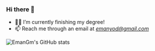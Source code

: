 ### Hi there 👋

<!--
**EmanGM/EmanGM** is a ✨ _special_ ✨ repository because its `README.md` (this file) appears on your GitHub profile.

Here are some ideas to get you started:

- 🔭 I’m currently working on ...
- 🌱 I’m currently learning ...
- 👯 I’m looking to collaborate on ...
- 🤔 I’m looking for help with ...
- 💬 Ask me about ...
- 📫 How to reach me: ...
- 😄 Pronouns: ...
- ⚡ Fun fact: ...
-->

- 👨‍🎓 I’m currently finishing my degree!
- 📫 Reach me through an email at *emanyod@gmail.com*

![EmanGm's GitHub stats](https://github-readme-stats.vercel.app/api?username=EmanGM&show_icons=true&theme=transparent)

<!-- [![Top Langs](https://github-readme-stats.vercel.app/api/top-langs/?username=EmanGM&theme=transparent&layout=compact)](https://github.com/anuraghazra/github-readme-stats) -->
